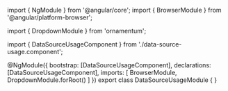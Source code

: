 import { NgModule } from '@angular/core';
import { BrowserModule } from '@angular/platform-browser';
  
import { DropdownModule } from 'ornamentum';
  
import { DataSourceUsageComponent } from './data-source-usage.component';

@NgModule({
 bootstrap: [DataSourceUsageComponent],
 declarations: [DataSourceUsageComponent],
 imports: [
    BrowserModule, 
    DropdownModule.forRoot()
  ]
})
export class DataSourceUsageModule {
}
